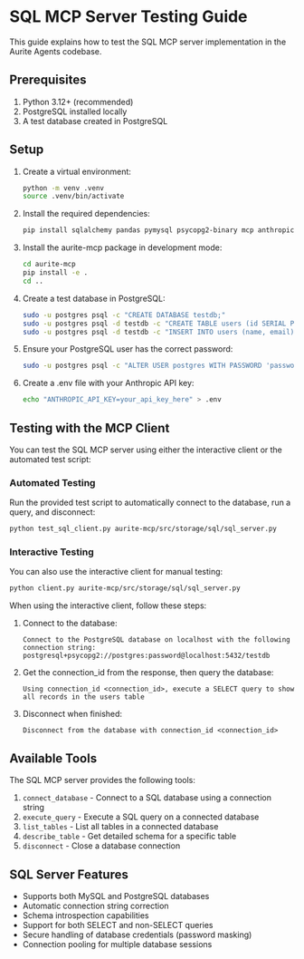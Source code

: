 # SQL MCP Server Testing Guide

This guide explains how to test the SQL MCP server implementation in the Aurite Agents codebase.

## Prerequisites

1. Python 3.12+ (recommended)
2. PostgreSQL installed locally
3. A test database created in PostgreSQL

## Setup

1. Create a virtual environment:
   ```bash
   python -m venv .venv
   source .venv/bin/activate
   ```

2. Install the required dependencies:
   ```bash
   pip install sqlalchemy pandas pymysql psycopg2-binary mcp anthropic
   ```

3. Install the aurite-mcp package in development mode:
   ```bash
   cd aurite-mcp
   pip install -e .
   cd ..
   ```

4. Create a test database in PostgreSQL:
   ```bash
   sudo -u postgres psql -c "CREATE DATABASE testdb;"
   sudo -u postgres psql -d testdb -c "CREATE TABLE users (id SERIAL PRIMARY KEY, name VARCHAR(100), email VARCHAR(100));"
   sudo -u postgres psql -d testdb -c "INSERT INTO users (name, email) VALUES ('John Doe', 'john@example.com'), ('Jane Smith', 'jane@example.com');"
   ```

5. Ensure your PostgreSQL user has the correct password:
   ```bash
   sudo -u postgres psql -c "ALTER USER postgres WITH PASSWORD 'password';"
   ```

6. Create a .env file with your Anthropic API key:
   ```bash
   echo "ANTHROPIC_API_KEY=your_api_key_here" > .env
   ```

## Testing with the MCP Client

You can test the SQL MCP server using either the interactive client or the automated test script:

### Automated Testing

Run the provided test script to automatically connect to the database, run a query, and disconnect:

```bash
python test_sql_client.py aurite-mcp/src/storage/sql/sql_server.py
```

### Interactive Testing

You can also use the interactive client for manual testing:

```bash
python client.py aurite-mcp/src/storage/sql/sql_server.py
```

When using the interactive client, follow these steps:

1. Connect to the database:
   ```
   Connect to the PostgreSQL database on localhost with the following connection string: postgresql+psycopg2://postgres:password@localhost:5432/testdb
   ```

2. Get the connection_id from the response, then query the database:
   ```
   Using connection_id <connection_id>, execute a SELECT query to show all records in the users table
   ```

3. Disconnect when finished:
   ```
   Disconnect from the database with connection_id <connection_id>
   ```

## Available Tools

The SQL MCP server provides the following tools:

1. `connect_database` - Connect to a SQL database using a connection string
2. `execute_query` - Execute a SQL query on a connected database
3. `list_tables` - List all tables in a connected database
4. `describe_table` - Get detailed schema for a specific table
5. `disconnect` - Close a database connection

## SQL Server Features

- Supports both MySQL and PostgreSQL databases
- Automatic connection string correction
- Schema introspection capabilities
- Support for both SELECT and non-SELECT queries
- Secure handling of database credentials (password masking)
- Connection pooling for multiple database sessions

